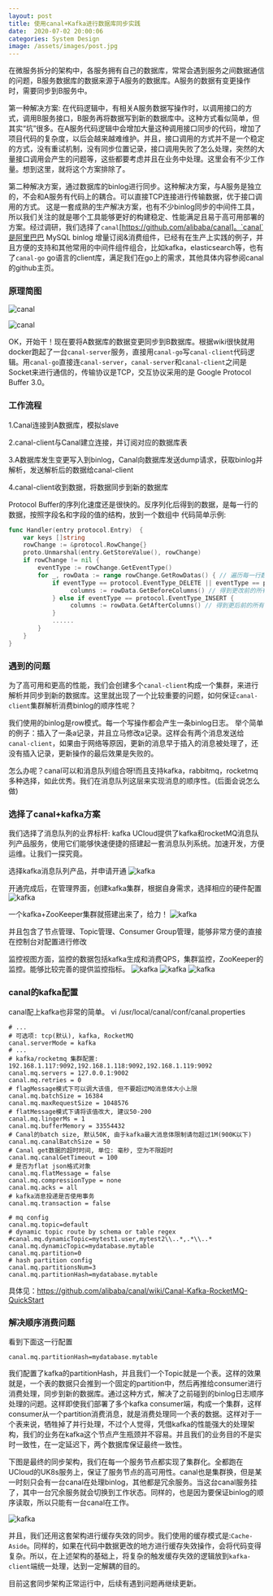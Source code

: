 ```yaml
---
layout: post
title: 使用canal+Kafka进行数据库同步实践
date:  2020-07-02 20:00:06
categories: System Design
image: /assets/images/post.jpg
---
```


在微服务拆分的架构中，各服务拥有自己的数据库，常常会遇到服务之间数据通信的问题，B服务数据库的数据来源于A服务的数据库。A服务的数据有变更操作时，需要同步到B服务中。

第一种解决方案: 在代码逻辑中，有相关A服务数据写操作时，以调用接口的方式，调用B服务接口，B服务再将数据写到新的数据库中。这种方式看似简单，但其实“坑”很多。在A服务代码逻辑中会增加大量这种调用接口同步的代码，增加了项目代码的复杂度，以后会越来越难维护。并且，接口调用的方式并不是一个稳定的方式，没有重试机制，没有同步位置记录，接口调用失败了怎么处理，突然的大量接口调用会产生的问题等，这些都要考虑并且在业务中处理。这里会有不少工作量。想到这里，就将这个方案排除了。

第二种解决方案，通过数据库的binlog进行同步。这种解决方案，与A服务是独立的，不会和A服务有代码上的耦合。可以直接TCP连接进行传输数据，优于接口调用的方式。
这是一套成熟的生产解决方案，也有不少binlog同步的中间件工具，所以我们关注的就是哪个工具能够更好的构建稳定、性能满足且易于高可用部署的方案。经过调研，我们选择了`canal`[https://github.com/alibaba/canal]。`canal`是阿里巴巴 MySQL binlog 增量订阅&消费组件，已经有在生产上实践的例子，并且方便的支持和其他常用的中间件组件组合，比如kafka，elasticsearch等，也有了`canal-go` go语言的client库，满足我们在go上的需求，其他具体内容参阅canal的github主页。

### 原理简图
![canal]( /assets/images/canal/canal.png "canal")

![canal]( /assets/images/canal/binlog.jpeg "canal")

OK，开始干！现在要将A数据库的数据变更同步到B数据库。根据wiki很快就用docker跑起了一台`canal-server`服务，直接用`canal-go`写`canal-client`代码逻辑。用`canal-go`直接连`canal-server`，`canal-server`和`canal-client`之间是Socket来进行通信的，传输协议是TCP，交互协议采用的是 Google Protocol Buffer 3.0。

### 工作流程
1.Canal连接到A数据库，模拟slave

2.canal-client与Canal建立连接，并订阅对应的数据库表

3.A数据库发生变更写入到binlog，Canal向数据库发送dump请求，获取binlog并解析，发送解析后的数据给canal-client

4.canal-client收到数据，将数据同步到新的数据库

Protocol Buffer的序列化速度还是很快的。反序列化后得到的数据，是每一行的数据，按照字段名和字段的值的结构，放到一个数组中
代码简单示例:
```go
func Handler(entry protocol.Entry)  {
	var keys []string
	rowChange := &protocol.RowChange{}
	proto.Unmarshal(entry.GetStoreValue(), rowChange)
	if rowChange != nil {
		eventType := rowChange.GetEventType()
		for _, rowData := range rowChange.GetRowDatas() { // 遍历每一行数据
			if eventType == protocol.EventType_DELETE || eventType == protocol.EventType_UPDATE {
				 columns := rowData.GetBeforeColumns() // 得到更改前的所有字段属性
			} else if eventType == protocol.EventType_INSERT {
				 columns := rowData.GetAfterColumns() // 得到更后前的所有字段属性
			}
			......
		}
	}
}
```

### 遇到的问题
为了高可用和更高的性能，我们会创建多个`canal-client`构成一个集群，来进行解析并同步到新的数据库。这里就出现了一个比较重要的问题，如何保证`canal-client`集群解析消费binlog的顺序性呢？

我们使用的binlog是row模式。每一个写操作都会产生一条binlog日志。
举个简单的例子：插入了一条a记录，并且立马修改a记录。这样会有两个消息发送给`canal-client`，如果由于网络等原因，更新的消息早于插入的消息被处理了，还没有插入记录，更新操作的最后效果是失败的。

怎么办呢？canal可以和消息队列组合呀!而且支持kafka，rabbitmq，rocketmq多种选择，如此优秀。我们在消息队列这层来实现消息的顺序性。(后面会说怎么做)

### 选择了canal+kafka方案
我们选择了消息队列的业界标杆: kafka
UCloud提供了kafka和rocketMQ消息队列产品服务，使用它们能够快速便捷的搭建起一套消息队列系统。加速开发，方便运维。让我们一探究竟。

选择kafka消息队列产品，并申请开通
![kafka]( /assets/images/canal/kafka1.png "kafka")

开通完成后，在管理界面，创建kafka集群，根据自身需求，选择相应的硬件配置
![kafka]( /assets/images/canal/kafka2.png "kafka")

一个kafka+ZooKeeper集群就搭建出来了，给力！
![kafka]( /assets/images/canal/kafka3.png "kafka")

并且包含了节点管理、Topic管理、Consumer Group管理，能够非常方便的直接在控制台对配置进行修改

监控视图方面，监控的数据包括kafka生成和消费QPS，集群监控，ZooKeeper的监控。能够比较完善的提供监控指标。
![kafka]( /assets/images/canal/kafka4.png "kafka")
![kafka]( /assets/images/canal/kafka5.png "kafka")
![kafka]( /assets/images/canal/kafka6.png "kafka")

### canal的kafka配置
canal配上kafka也非常的简单。
vi /usr/local/canal/conf/canal.properties
```
# ...
# 可选项: tcp(默认), kafka, RocketMQ
canal.serverMode = kafka
# ...
# kafka/rocketmq 集群配置: 192.168.1.117:9092,192.168.1.118:9092,192.168.1.119:9092
canal.mq.servers = 127.0.0.1:9002
canal.mq.retries = 0
# flagMessage模式下可以调大该值, 但不要超过MQ消息体大小上限
canal.mq.batchSize = 16384
canal.mq.maxRequestSize = 1048576
# flatMessage模式下请将该值改大, 建议50-200
canal.mq.lingerMs = 1
canal.mq.bufferMemory = 33554432
# Canal的batch size, 默认50K, 由于kafka最大消息体限制请勿超过1M(900K以下)
canal.mq.canalBatchSize = 50
# Canal get数据的超时时间, 单位: 毫秒, 空为不限超时
canal.mq.canalGetTimeout = 100
# 是否为flat json格式对象
canal.mq.flatMessage = false
canal.mq.compressionType = none
canal.mq.acks = all
# kafka消息投递是否使用事务
canal.mq.transaction = false

# mq config
canal.mq.topic=default
# dynamic topic route by schema or table regex
#canal.mq.dynamicTopic=mytest1.user,mytest2\\..*,.*\\..*
canal.mq.dynamicTopic=mydatabase.mytable
canal.mq.partition=0
# hash partition config
canal.mq.partitionsNum=3
canal.mq.partitionHash=mydatabase.mytable
```
具体见：https://github.com/alibaba/canal/wiki/Canal-Kafka-RocketMQ-QuickStart

### 解决顺序消费问题

看到下面这一行配置
```
canal.mq.partitionHash=mydatabase.mytable
```
我们配置了kafka的partitionHash，并且我们一个Topic就是一个表。这样的效果就是，一个表的数据只会推到一个固定的partition中，然后再推给consumer进行消费处理，同步到新的数据库。通过这种方式，解决了之前碰到的binlog日志顺序处理的问题。这样即使我们部署了多个kafka consumer端，构成一个集群，这样consumer从一个partition消费消息，就是消费处理同一个表的数据。这样对于一个表来说，牺牲掉了并行处理，不过个人觉得，凭借kafka的性能强大的处理架构，我们的业务在kafka这个节点产生瓶颈并不容易。并且我们的业务目的不是实时一致性，在一定延迟下，两个数据库保证最终一致性。

下图是最终的同步架构，我们在每一个服务节点都实现了集群化。全都跑在UCloud的UK8s服务上，保证了服务节点的高可用性。canal也是集群换，但是某一时刻只会有一台canal在处理binlog，其他都是冗余服务。当这台canal服务挂了，其中一台冗余服务就会切换到工作状态。同样的，也是因为要保证binlog的顺序读取，所以只能有一台canal在工作。

![kafka]( /assets/images/canal/kafka7.png "kafka")

并且，我们还用这套架构进行缓存失效的同步。我们使用的缓存模式是:`Cache-Aside`。同样的，如果在代码中数据更改的地方进行缓存失效操作，会将代码变得复杂。所以，在上述架构的基础上，将复杂的触发缓存失效的逻辑放到`kafka-client`端统一处理，达到一定解耦的目的。

目前这套同步架构正常运行中，后续有遇到问题再继续更新。
